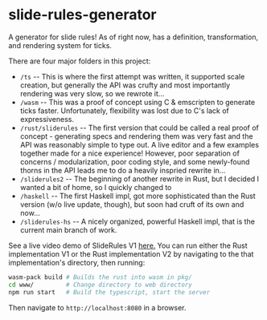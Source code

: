 # slide-rules-generator

A generator for slide rules! As of right now, has a definition, transformation,
and rendering system for ticks.

There are four major folders in this project:

- `/ts` -- This is where the first attempt was written, it supported scale
  creation, but generally the API was crufty and most importantly rendering was
  very slow, so we rewrote it...
- `/wasm` -- This was a proof of concept using C & emscripten to generate ticks
  faster. Unfortunately, flexibility was lost due to C's lack of
  expressiveness.
- `/rust/sliderules` -- The first version that could be called a real proof of
  concept - generating specs and rendering them was very fast and the API was
  reasonably simple to type out. A live editor and a few examples together made
  for a nice experience!  However, poor separation of concerns /
  modularization, poor coding style, and some newly-found thorns in the API
  leads me to do a heavily inspried rewrite in...
- `/sliderules2` -- The beginning of another rewrite in Rust, but I decided I
  wanted a bit of home, so I quickly changed to
- `/haskell` -- The first Haskell impl, got more sophisticated than the Rust
  version (w/o live update, though), but soon had cruft of its own and now...
- `/sliderules-hs` -- A nicely organized, powerful Haskell impl, that is the
  current main branch of work.

See a live video demo of SlideRules V1 [here.](https://github.com/dylan-thinnes/slide-rules-generator/blob/master/video-demo.mp4?raw=true)
You can run either the Rust implementation V1 or the Rust implementation V2 by
navigating to the that implementation's directory, then running:

```bash
wasm-pack build # Builds the rust into wasm in pkg/
cd www/         # Change directory to web directory
npm run start   # Build the typescript, start the server
```

Then navigate to `http://localhost:8080` in a browser.

